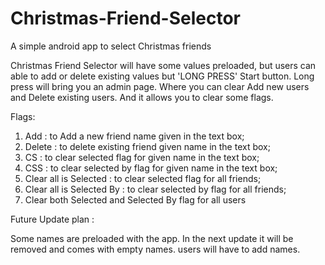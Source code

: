 # Christmas-Friend-Selector
A simple android app to select Christmas friends


Christmas Friend Selector will have some values preloaded, but users can able to add or delete existing values but 'LONG PRESS' Start button. Long press will bring you an admin page. Where you can clear Add new users and Delete existing users. And it allows you to clear some flags.

Flags:
1. Add : to Add a new friend name given in the text box;
2. Delete : to delete existing friend given name in the text box;
3. CS : to clear selected flag for given name in the text box;
4. CSS : to clear selected by flag for given name in the text box;
5. Clear all is Selected : to clear selected flag for all friends;
5. Clear all is Selected By : to clear selected by flag for all friends;
6. Clear both Selected and Selected By flag for all users


Future Update plan :

Some names are preloaded with the app. In the next update it will be removed and comes with empty names. users will have to add names.
